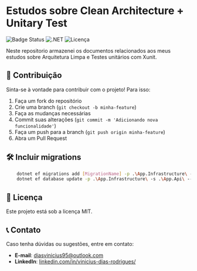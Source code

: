 # Estudos sobre Clean Architecture + Unitary Test

![Badge Status](https://img.shields.io/badge/status-Finalizado-green)
![.NET](https://img.shields.io/badge/.NET-%3E%3D%206.0-blue)
![Licença](https://img.shields.io/badge/licen%C3%A7a-MIT-green)

Neste repositorio armazenei os documentos relacionados aos meus estudos sobre Arquitetura Limpa e Testes unitários com Xunit.

## 🤝 Contribuição

Sinta-se à vontade para contribuir com o projeto! Para isso:

1. Faça um fork do repositório
2. Crie uma branch (`git checkout -b minha-feature`)
3. Faça as mudanças necessárias
4. Commit suas alterações (`git commit -m 'Adicionando nova funcionalidade'`)
5. Faça um push para a branch (`git push origin minha-feature`)
6. Abra um Pull Request

## 🛠 Incluir migrations

```bash
    dotnet ef migrations add [MigrationName] -p .\App.Infrastructure\ -s .\App.Api\ --verbose
    dotnet ef database update -p .\App.Infrastructure\ -s .\App.Api\ --verbose
```

## 📜 Licença

Este projeto está sob a licença MIT.

## 📞 Contato

Caso tenha dúvidas ou sugestões, entre em contato:

- **E-mail**: diasvinicius95@outlook.com
- **LinkedIn**: [linkedin.com/in/vinicius-dias-rodrigues/](https://www.linkedin.com/in/vinicius-dias-rodrigues/)